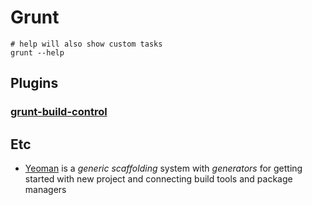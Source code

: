# Grunt


    # help will also show custom tasks
    grunt --help


## Plugins

### [grunt-build-control](https://github.com/robwierzbowski/grunt-build-control)

## Etc

* [Yeoman](http://yeoman.io/) is a *generic scaffolding* system with *generators* for getting started with new project and connecting build tools and package managers
